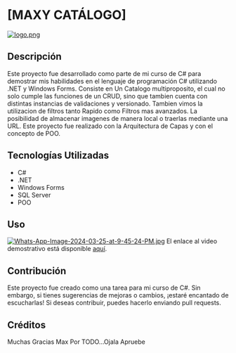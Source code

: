 # [MAXY CATÁLOGO]

[![logo.png](https://i.postimg.cc/YqMqJt1D/logo.png)](https://postimg.cc/G9gCDwgv)
## Descripción

Este proyecto fue desarrollado como parte de mi curso de C# para demostrar mis habilidades en el lenguaje de programación C# utilizando .NET y Windows Forms. Consiste en Un Catalogo multiproposito, el cual no solo cumple las funciones de un CRUD,
sino que tambien cuenta con distintas instancias de validaciones y versionado. Tambien vimos la utilizacion de filtros tanto Rapido como Filtros mas avanzados. La posibilidad de almacenar imagenes de manera local o traerlas mediante una URL.
Este proyecto fue realizado con la Arquitectura de Capas  y con el concepto de POO.

## Tecnologías Utilizadas

- C#
- .NET
- Windows Forms
- SQL Server
- POO



## Uso

[![Whats-App-Image-2024-03-25-at-9-45-24-PM.jpg](https://i.postimg.cc/65XytrN0/Whats-App-Image-2024-03-25-at-9-45-24-PM.jpg)](https://postimg.cc/yWLVTSxg)
El enlace al video demostrativo está disponible [aquí](https://www.youtube.com/watch?v=5eBuBTamz0U).

## Contribución

Este proyecto fue creado como una tarea para mi curso de C#. Sin embargo, si tienes sugerencias de mejoras o cambios, ¡estaré encantado de escucharlas! Si deseas contribuir, puedes hacerlo enviando pull requests.



## Créditos

Muchas Gracias Max Por TODO...Ojala Apruebe


